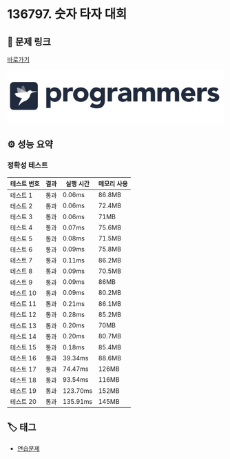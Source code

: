 # 136797. 숫자 타자 대회

## 🔗 문제 링크

[바로가기](https://school.programmers.co.kr/learn/courses/30/lessons/136797)

![프로그래머스 로고](../../images/programmers.jpg)

## ⚙️ 성능 요약

### 정확성 테스트

| 테스트 번호 | 결과 | 실행 시간 | 메모리 사용 |
| ----------- | ---- | --------- | ----------- |
| 테스트 1    | 통과 | 0.06ms    | 86.8MB      |
| 테스트 2    | 통과 | 0.06ms    | 72.4MB      |
| 테스트 3    | 통과 | 0.06ms    | 71MB        |
| 테스트 4    | 통과 | 0.07ms    | 75.6MB      |
| 테스트 5    | 통과 | 0.08ms    | 71.5MB      |
| 테스트 6    | 통과 | 0.09ms    | 75.8MB      |
| 테스트 7    | 통과 | 0.11ms    | 86.2MB      |
| 테스트 8    | 통과 | 0.09ms    | 70.5MB      |
| 테스트 9    | 통과 | 0.09ms    | 86MB        |
| 테스트 10   | 통과 | 0.09ms    | 80.2MB      |
| 테스트 11   | 통과 | 0.21ms    | 86.1MB      |
| 테스트 12   | 통과 | 0.28ms    | 85.2MB      |
| 테스트 13   | 통과 | 0.20ms    | 70MB        |
| 테스트 14   | 통과 | 0.20ms    | 80.7MB      |
| 테스트 15   | 통과 | 0.18ms    | 85.4MB      |
| 테스트 16   | 통과 | 39.34ms   | 88.6MB      |
| 테스트 17   | 통과 | 74.47ms   | 126MB       |
| 테스트 18   | 통과 | 93.54ms   | 116MB       |
| 테스트 19   | 통과 | 123.70ms  | 152MB       |
| 테스트 20   | 통과 | 135.91ms  | 145MB       |

## 🏷️ 태그

- [연습문제](https://school.programmers.co.kr/learn/challenges?order=recent)
